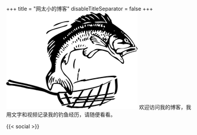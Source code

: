 +++
title = "网太小的博客"
disableTitleSeparator = false
+++
![running clock](./logo.png)
欢迎访问我的博客，我用文字和视频记录我的钓鱼经历，请随便看看。

{{< social >}}
